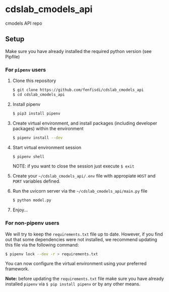 # cdslab_cmodels_api

cmodels API repo

## Setup

Make sure you have already installed the required python version (see Pipfile)

### For ``pipenv`` users

1. Clone this repository

    ```bash
    $ git clone https://github.com/fenfisdi/cdslab_cmodels_api
    $ cd cdslab_cmodels_api
    ```

2. Install pipenv

    ```bash
    $ pip3 install pipenv
    ```

3. Create virtual environment, and install packages (including developer packages) within the environment

    ```bash
    $ pipenv install --dev
    ```

4. Start virtual environment session

    ```bash
    $ pipenv shell
    ```

    NOTE: if you want to close the session just execute ``$ exit``

5. Create your ``~/cdslab_cmodels_api/.env`` file with appropiate ``HOST`` and ``PORT`` variables defined.

6. Run the uvicorn server via the ``~/cdslab_cmodels_api/main.py`` file

    ```bash
    $ python model.py
    ```

7. Enjoy...

### For non-pipenv users

We will try to keep the ``requirements.txt`` file up to date. However, if you find out that some dependencies were not installed, we recommend updating this file via the following command:

```bash
$ pipenv lock --dev -r > requirements.txt
```

You can now configure the virtual environment using your preferred framework.

**Note:**  before updating the ``requirements.txt`` file make sure you have already installed ``pipenv`` via ``$ pip install pipenv`` or by any other means.
